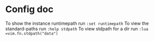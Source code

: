 # Config doc

To show the instance runtimepath run `:set runtimepath`
To view the standard-paths run `:help stdpath`
To view stdpath for a dir run `:lua =vim.fn.stdpath("data")`
